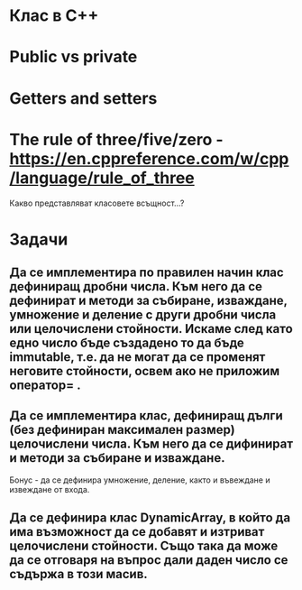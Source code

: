 # Клас в C++

# Public vs private
# Getters and setters
# The rule of three/five/zero - https://en.cppreference.com/w/cpp/language/rule_of_three

Какво представляват класовете всъщност...?

# Задачи

## Да се имплементира по правилен начин клас дефиниращ дробни числа. Към него да се дефинират и методи за събиране, изваждане, умножение и деление с други дробни числа или целочислени стойности. Искаме след като едно число бъде създадено то да бъде immutable, т.е. да не могат да се променят неговите стойности, освем ако не приложим оператор= .

## Да се имплементира клас, дефиниращ дълги (без дефиниран максимален размер) целочислени числа. Към него да се дифинират и методи за събиране и изваждане.
Бонус - да се дефинира умножение, деление, както и въвеждане и извеждане от входа.

## Да се дeфинира клас DynamicArray, в който да има възможност да се добавят и изтриват целочислени стойности. Също така да може да се отговаря на въпрос дали даден число се съдържа в този масив.
